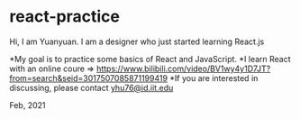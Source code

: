 # react-practice

Hi, I am Yuanyuan. I am a designer who just started learning React.js

*My goal is to practice some basics of React and JavaScript. 
*I learn React with an online coure 
   => https://www.bilibili.com/video/BV1wy4y1D7JT?from=search&seid=3017507085871199419
*If you are interested in discussing, please contact yhu76@id.iit.edu

Feb, 2021
